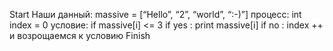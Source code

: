 Start
Наши данный: massive = [“Hello”, “2”, “world”, “:-)”]
процесс: int index = 0
условие: if massive[i] <= 3
if yes : print massive[i]
if no : index ++ и возрощаемся к условию
Finish